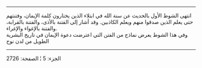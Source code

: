 ------------------------------------------------------------------------

انتهى الشوط الأول بالحديث عن سنة الله في ابتلاء الذين يختارون كلمة
الإيمان، وفتنتهم حتى يعلم الذين صدقوا منهم ويعلم الكاذبين. وقد أشار إلى
الفتنة بالأذى، والفتنة بالقرابة، والفتنة بالإغواء والإغراء.  
وفي هذا الشوط يعرض نماذج من الفتن التي اعترضت دعوة الإيمان في تاريخ
البشرية الطويل من لدن نوح

------------------------------------------------------------------------

الجزء: 5 ¦ الصفحة: 2726
